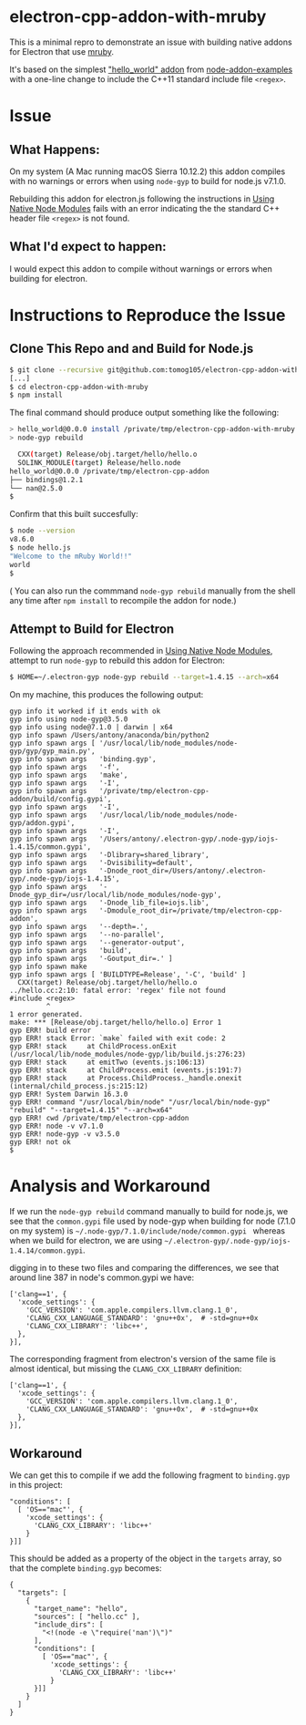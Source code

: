 # electron-cpp-addon-with-mruby

This is a minimal repro to demonstrate an issue with building native addons for Electron that use [mruby](https://github.com/mruby/mruby).

It's based on the simplest ["hello_world" addon](https://github.com/nodejs/node-addon-examples/tree/master/1_hello_world/nan) from [node-addon-examples](https://github.com/nodejs/node-addon-examples) with a one-line change to include the C++11 standard include file `<regex>`.

# Issue

## What Happens:

On my system (A Mac running macOS Sierra 10.12.2) this addon compiles with no warnings or errors when using `node-gyp` to build for node.js v7.1.0.

Rebuilding this addon for electron.js following the instructions in [Using Native Node Modules](https://github.com/electron/electron/blob/master/docs/tutorial/using-native-node-modules.md) fails with an error indicating the the standard C++ header file `<regex>` is not found.

## What I'd expect to happen:

I would expect this addon to compile without warnings or errors when building for electron.

# Instructions to Reproduce the Issue

## Clone This Repo and and Build for Node.js

```sh
$ git clone --recursive git@github.com:tomog105/electron-cpp-addon-with-mruby.git
[...]
$ cd electron-cpp-addon-with-mruby
$ npm install
```

The final command should produce output something like the following:

```sh
> hello_world@0.0.0 install /private/tmp/electron-cpp-addon-with-mruby
> node-gyp rebuild

  CXX(target) Release/obj.target/hello/hello.o
  SOLINK_MODULE(target) Release/hello.node
hello_world@0.0.0 /private/tmp/electron-cpp-addon
├── bindings@1.2.1
└── nan@2.5.0
$
```
Confirm that this built succesfully:

```sh
$ node --version
v8.6.0
$ node hello.js
"Welcome to the mRuby World!!"
world
$
```

( You can also run the commmand `node-gyp rebuild` manually from the shell any time after `npm install` to recompile the addon for node.)

## Attempt to Build for Electron

Following the approach recommended in [Using Native Node Modules](https://github.com/electron/electron/blob/master/docs/tutorial/using-native-node-modules.md), attempt to run `node-gyp` to rebuild this addon for Electron:

```sh
$ HOME=~/.electron-gyp node-gyp rebuild --target=1.4.15 --arch=x64
```

On my machine, this produces the following output:

```
gyp info it worked if it ends with ok
gyp info using node-gyp@3.5.0
gyp info using node@7.1.0 | darwin | x64
gyp info spawn /Users/antony/anaconda/bin/python2
gyp info spawn args [ '/usr/local/lib/node_modules/node-gyp/gyp/gyp_main.py',
gyp info spawn args   'binding.gyp',
gyp info spawn args   '-f',
gyp info spawn args   'make',
gyp info spawn args   '-I',
gyp info spawn args   '/private/tmp/electron-cpp-addon/build/config.gypi',
gyp info spawn args   '-I',
gyp info spawn args   '/usr/local/lib/node_modules/node-gyp/addon.gypi',
gyp info spawn args   '-I',
gyp info spawn args   '/Users/antony/.electron-gyp/.node-gyp/iojs-1.4.15/common.gypi',
gyp info spawn args   '-Dlibrary=shared_library',
gyp info spawn args   '-Dvisibility=default',
gyp info spawn args   '-Dnode_root_dir=/Users/antony/.electron-gyp/.node-gyp/iojs-1.4.15',
gyp info spawn args   '-Dnode_gyp_dir=/usr/local/lib/node_modules/node-gyp',
gyp info spawn args   '-Dnode_lib_file=iojs.lib',
gyp info spawn args   '-Dmodule_root_dir=/private/tmp/electron-cpp-addon',
gyp info spawn args   '--depth=.',
gyp info spawn args   '--no-parallel',
gyp info spawn args   '--generator-output',
gyp info spawn args   'build',
gyp info spawn args   '-Goutput_dir=.' ]
gyp info spawn make
gyp info spawn args [ 'BUILDTYPE=Release', '-C', 'build' ]
  CXX(target) Release/obj.target/hello/hello.o
../hello.cc:2:10: fatal error: 'regex' file not found
#include <regex>
         ^
1 error generated.
make: *** [Release/obj.target/hello/hello.o] Error 1
gyp ERR! build error
gyp ERR! stack Error: `make` failed with exit code: 2
gyp ERR! stack     at ChildProcess.onExit (/usr/local/lib/node_modules/node-gyp/lib/build.js:276:23)
gyp ERR! stack     at emitTwo (events.js:106:13)
gyp ERR! stack     at ChildProcess.emit (events.js:191:7)
gyp ERR! stack     at Process.ChildProcess._handle.onexit (internal/child_process.js:215:12)
gyp ERR! System Darwin 16.3.0
gyp ERR! command "/usr/local/bin/node" "/usr/local/bin/node-gyp" "rebuild" "--target=1.4.15" "--arch=x64"
gyp ERR! cwd /private/tmp/electron-cpp-addon
gyp ERR! node -v v7.1.0
gyp ERR! node-gyp -v v3.5.0
gyp ERR! not ok
$
```

# Analysis and Workaround

If we run the `node-gyp rebuild` command manually to build for node.js, we see that the `common.gypi` file used by node-gyp when building for node (7.1.0 on my system) is `~/.node-gyp/7.1.0/include/node/common.gypi
` whereas when we build for electron, we are using `~/.electron-gyp/.node-gyp/iojs-1.4.14/common.gypi`.


digging in to these two files and comparing the differences, we see that around line 387 in node's common.gypi we have:

```
['clang==1', {
  'xcode_settings': {
    'GCC_VERSION': 'com.apple.compilers.llvm.clang.1_0',
    'CLANG_CXX_LANGUAGE_STANDARD': 'gnu++0x',  # -std=gnu++0x
    'CLANG_CXX_LIBRARY': 'libc++',
  },
}],
```

The corresponding fragment from electron's version of the same file is almost identical, but missing the `CLANG_CXX_LIBRARY` definition:

```
['clang==1', {
  'xcode_settings': {
    'GCC_VERSION': 'com.apple.compilers.llvm.clang.1_0',
    'CLANG_CXX_LANGUAGE_STANDARD': 'gnu++0x',  # -std=gnu++0x
  },
}],
```

## Workaround

We can get this to compile if we add the following fragment to `binding.gyp` in this project:

```
"conditions": [
  [ 'OS=="mac"', {
    'xcode_settings': {
      'CLANG_CXX_LIBRARY': 'libc++'
    }
}]]
```

This should be added as a property of the object in the `targets` array, so that the complete `binding.gyp` becomes:

```
{
  "targets": [
    {
      "target_name": "hello",
      "sources": [ "hello.cc" ],
      "include_dirs": [
        "<!(node -e \"require('nan')\")"
      ],
      "conditions": [
        [ 'OS=="mac"', {
          'xcode_settings': {
            'CLANG_CXX_LIBRARY': 'libc++'
          }
      }]]
    }
  ]
}
```
